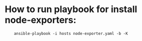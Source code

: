 # How to run playbook for install node-exporters:
```
	ansible-playbook -i hosts node-exporter.yaml -b -K
```

